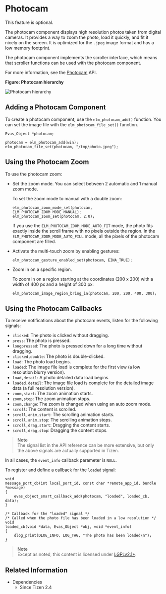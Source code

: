 # Photocam

This feature is optional.

The photocam component displays high resolution photos taken from digital cameras. It provides a way to zoom the photo, load it quickly, and fit it nicely on the screen. It is optimized for the `.jpeg` image format and has a low memory footprint.

The photocam component implements the scroller interface, which means that scroller functions can be used with the photocam component.

For more information, see the [Photocam](../../../../api/common/latest/group__Elm__Photocam__Group.html) API.

**Figure: Photocam hierarchy**

![Photocam hierarchy](./media/photocam_tree.png)

## Adding a Photocam Component

To create a photocam component, use the `elm_photocam_add()` function. You can set the image file with the `elm_photocam_file_set()` function.

```
Evas_Object *photocam;

photocam = elm_photocam_add(win);
elm_photocam_file_set(photocam, "/tmp/photo.jpeg");
```

## Using the Photocam Zoom

To use the photocam zoom:

- Set the zoom mode. You can select between 2 automatic and 1 manual zoom mode.

  To set the zoom mode to manual with a double zoom:

  ```
  elm_photocam_zoom_mode_set(photocam, ELM_PHOTOCAM_ZOOM_MODE_MANUAL);
  elm_photocam_zoom_set(photocam, 2.0);
  ```

  If you use the `ELM_PHOTOCAM_ZOOM_MODE_AUTO_FIT` mode, the photo fits exactly inside the scroll frame with no pixels outside the region. In the `ELM_PHOTOCAM_ZOOM_MODE_AUTO_FILL` mode, all the pixels of the photocam component are filled.

- Activate the multi-touch zoom by enabling gestures:

  ```
  elm_photocam_gesture_enabled_set(photocam, EINA_TRUE);
  ```

- Zoom in on a specific region.

  To zoom in on a region starting at the coordinates (200 x 200) with a width of 400 px and a height of 300 px:

  ```
  elm_photocam_image_region_bring_in(photocam, 200, 200, 400, 300);
  ```

## Using the Photocam Callbacks

To receive notifications about the photocam events, listen for the following signals:

- `clicked`: The photo is clicked without dragging.
- `press`: The photo is pressed.
- `longpressed`: The photo is pressed down for a long time without dragging.
- `clicked,double`: The photo is double-clicked.
- `load`: The photo load begins.
- `loaded`: The image file load is complete for the first view (a low resolution blurry version).
- `load,detail`: A photo detailed data load begins.
- `loaded,detail`: The image file load is complete for the detailed image data (a full resolution version).
- `zoom,start`: The zoom animation starts.
- `zoom,stop`: The zoom animation stops.
- `zoom,change`: The zoom is changed when using an auto zoom mode.
- `scroll`: The content is scrolled.
- `scroll,anim,start`: The scrolling animation starts.
- `scroll,anim,stop`: The scrolling animation stops.
- `scroll,drag,start`: Dragging the content starts.
- `scroll,drag,stop`: Dragging the content stops.

> **Note**  
> The signal list in the API reference can be more extensive, but only the above signals are actually supported in Tizen.

In all cases, the `event_info` callback parameter is `NULL`.

To register and define a callback for the `loaded` signal:

```
void
message_port_cb(int local_port_id, const char *remote_app_id, bundle *message)
{
    evas_object_smart_callback_add(photocam, "loaded", loaded_cb, data);
}

/* Callback for the "loaded" signal */
/* Called when the photo file has been loaded in a low resolution */
void
loaded_cb(void *data, Evas_Object *obj, void *event_info)
{
    dlog_print(DLOG_INFO, LOG_TAG, "The photo has been loaded\n");
}
```

> **Note**  
> Except as noted, this content is licensed under [LGPLv2.1+](http://opensource.org/licenses/LGPL-2.1).

## Related Information
- Dependencies
  - Since Tizen 2.4
